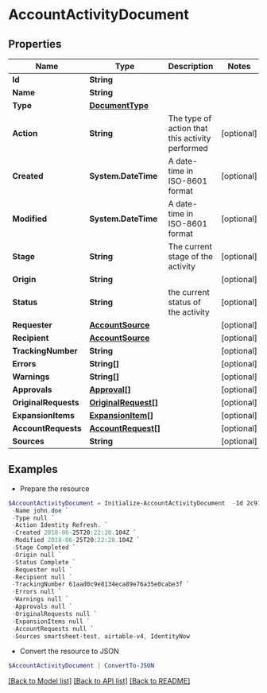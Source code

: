 # AccountActivityDocument
## Properties

Name | Type | Description | Notes
------------ | ------------- | ------------- | -------------
**Id** | **String** |  | 
**Name** | **String** |  | 
**Type** | [**DocumentType**](DocumentType.md) |  | 
**Action** | **String** | The type of action that this activity performed | [optional] 
**Created** | **System.DateTime** | A date-time in ISO-8601 format | [optional] 
**Modified** | **System.DateTime** | A date-time in ISO-8601 format | [optional] 
**Stage** | **String** | The current stage of the activity | [optional] 
**Origin** | **String** |  | [optional] 
**Status** | **String** | the current status of the activity | [optional] 
**Requester** | [**AccountSource**](AccountSource.md) |  | [optional] 
**Recipient** | [**AccountSource**](AccountSource.md) |  | [optional] 
**TrackingNumber** | **String** |  | [optional] 
**Errors** | **String[]** |  | [optional] 
**Warnings** | **String[]** |  | [optional] 
**Approvals** | [**Approval[]**](Approval.md) |  | [optional] 
**OriginalRequests** | [**OriginalRequest[]**](OriginalRequest.md) |  | [optional] 
**ExpansionItems** | [**ExpansionItem[]**](ExpansionItem.md) |  | [optional] 
**AccountRequests** | [**AccountRequest[]**](AccountRequest.md) |  | [optional] 
**Sources** | **String** |  | [optional] 

## Examples

- Prepare the resource
```powershell
$AccountActivityDocument = Initialize-AccountActivityDocument  -Id 2c91808375d8e80a0175e1f88a575222 `
 -Name john.doe `
 -Type null `
 -Action Identity Refresh. `
 -Created 2018-06-25T20:22:28.104Z `
 -Modified 2018-06-25T20:22:28.104Z `
 -Stage Completed `
 -Origin null `
 -Status Complete `
 -Requester null `
 -Recipient null `
 -TrackingNumber 61aad0c9e8134eca89e76a35e0cabe3f `
 -Errors null `
 -Warnings null `
 -Approvals null `
 -OriginalRequests null `
 -ExpansionItems null `
 -AccountRequests null `
 -Sources smartsheet-test, airtable-v4, IdentityNow
```

- Convert the resource to JSON
```powershell
$AccountActivityDocument | ConvertTo-JSON
```

[[Back to Model list]](../README.md#documentation-for-models) [[Back to API list]](../README.md#documentation-for-api-endpoints) [[Back to README]](../README.md)

